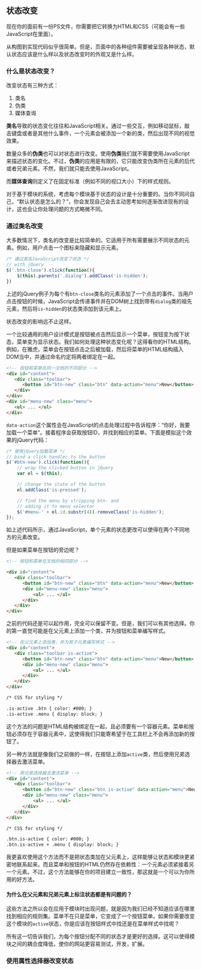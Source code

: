 ## 状态改变

现在你的面前有一份PS文件，你需要把它转换为HTML和CSS（可能会有一些JavaScript在里面）。

从构图到实现代码似乎很简单。但是，页面中的各种组件需要被呈现各种状态，默认状态应该是什么样以及状态改变时的外观又是什么样。

### 什么是状态改变？

改变状态有三种方式：

1. 类名
2. 伪类
3. 媒体查询

**类名**导致的状态变化往往和JavaScript相关。通过一些交互，例如移动鼠标，敲击键盘或者是其他什么事件，一个元素会被添加一个新的类，然后出现不同的视觉效果。

数量众多的**伪类**也可以对状态进行改变。使用**伪类**我们就不需要使用JavaScript来描述状态的变化。不过，**伪类**的应用是有限的，它只能改变伪类所在元素的后代或者兄弟元素。不然，我们就只能去使用JavaScript。

而**媒体查询**则定义了在固定标准（例如不同的视口大小）下的样式规则。

对于基于模块的系统，考虑每个模块基于状态的设计是十分重要的。当你不同问自己，“默认状态是怎么的？”，你会发现自己会去主动思考如何逐渐改进现有的设计，这也会让你处理问题的方式略微不同。


### 通过类名改变

大多数情况下，类名的改变是比较简单的。它适用于所有需要展示不同状态的元素。例如，用户点击一个图标来隐藏和显示元素。
```javascript
/* 通过类名JavaScript改变了状态 */
// with jQuery
$('.btn-close').click(function(){ 
    $(this).parents('.dialog').addClass('is-hidden');        
})
```

上述的jQuery例子为每个有`btn-close`类名的元素添加了一个点击的事件。当用户点击按钮的时候，JavaScript会传递事件并在DOM树上找到带有`dialog`类的祖先元素，然后将`is-hidden`的状态类添加到该元素上。

状态改变的影响远不止这样。

一个比较通用的用户设计模式是按钮被点击然后显示一个菜单，按钮变为按下状态，菜单变为显示状态。我们如何处理这种状态变化呢？这得看你的HTML结构。例如，在雅虎，菜单会在按钮点击之后被加载，然后将菜单的HTML结构插入DOM当中，并通过命名约定将两者绑定在一起。

```html
<!-- 按钮和菜单在同一文档的不同部分 -->
<div id="content">
   <div class="toolbar">
      <button id="btn-new" class="btn" data-action="menu">New</button>
   </div>
</div>
<div id="menu-new" class="menu">
   <ul> ... </ul>
</div>
```

`data-action`这个属性会在JavaScript的点击处理过程中告诉程序：“你好，我要加载一个菜单”。接着程序会获取按钮ID，并找到相应的菜单。下面是模拟这个效果的jQuery代码：

```javascript
/* 使用jQuery加载菜单 */
// bind a click handler to the button
$('#btn-new').click(function(){
    // wrap the clicked button in jQuery
    var el = $(this); 

    // change the state of the button
    el.addClass('is-pressed');

    // find the menu by stripping btn- and
    // adding it to menu selector
    $('#menu-' + el.id.substr(4)).removeClass('is-hidden');
});
```

如上述代码所示，通过JavaScript，单个元素的状态更改可以使得在两个不同地方的元素改变。

但是如果菜单在按钮的旁边呢？

```html
<!-- 按钮和菜单在文档的相同部分 -->

<div id="content">
   <div class="toolbar">
      <button id="btn-new" class="btn" data-action="menu">New</button>
      <div id="menu-new" class="menu">
          <ul> ... </ul>
      </div>
   </div>
</div>

```
之前的代码还是可以起作用，完全可以保留不变。但是，我们可以有其他选择。你的第一直觉可能是在父元素上添加一个类，并为按钮和菜单编写样式。

```html
<!-- 在父元素上添加类，并为其子元素编写样式 -->
<div id="content">
   <div class="toolbar is-active">
      <button id="btn-new" class="btn" data-action="menu">New</button>
      <div id="menu-new" class="menu">
          <ul> ... </ul>
      </div>
   </div>
</div>

/* CSS for styling */

.is-active .btn { color: #000; }
.is-active .menu { display: block; }
```
这个方法的问题是HTML结构被绑定在一起，且必须要有一个容器元素。菜单和按钮必须存在于容器元素中，这使得我们只能寄希望于在工具栏上不会再添加新的按钮了。

另一种方法就是像我们之前做的一样，在按钮上添加`active`类，然后使用兄弟选择器去激活菜单。

```html
<!-- 用兄弟选择器去激活菜单 -->
<div id="content">
   <div class="toolbar">
      <button id="btn-new" class="btn is-active" data-action="menu">New</button>
      <div id="menu-new" class="menu">
          <ul> ... </ul>
      </div>
   </div>
</div>

/* CSS for styling */

.btn.is-active { color: #000; }
.btn.is-active + .menu { display: block; }
```

我更喜欢使用这个方法而不是把状态类加在父元素上，这样能够让状态和模块更紧密地联系起来。而且菜单和按钮的HTML仍然存在依赖性：一个元素必须紧接着另一个元素。不过，这个方法能够在你的项目建立一致性，那这就是一个可以为你所用的好方法。

#### 为什么在父元素和兄弟元素上标注状态都是有问题的？

这些方法之所以会在应用于模块时出现问题，就是因为我们已经不知道应该在哪里找到相应的规则集。菜单不在只是菜单，它变成了一个按钮菜单。如果你需要改变这个模块的`active`状态，你是应该在按钮样式中找还是在菜单样式中找呢？

所有这一切告诉我们，为每个按钮分配不同的状态才是更好的选择。这可以使得模块之间的耦合度降低，使你的网站更容易测试，开发，扩展。


### 使用属性选择器改变状态





